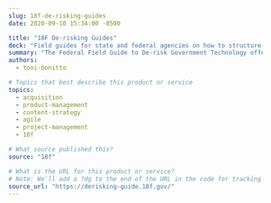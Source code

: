 ```yaml
---
slug: 18f-de-risking-guides
date: 2020-09-10 15:34:00 -0500

title: "18F De-risking Guides"
deck: "Field guides for state and federal agencies on how to structure software development teams, write contracts, and oversee agile software activities to reduce risks and improve outcomes for end-users."
summary: "The Federal Field Guide to De-risk Government Technology offers guidance to federal agencies on how to structure software development teams, write contracts, and oversee agile software activities to reduce risks and improve outcomes for end-users."
authors:
  - toni-bonitto

# Topics that best describe this product or service
topics:
  - acquisition
  - product-management
  - content-strategy
  - agile
  - project-management
  - 18f

# What source published this?
source: "18f"

# What is the URL for this product or service?
# Note: We'll add a ?dg to the end of the URL in the code for tracking purposes
source_url: "https://derisking-guide.18f.gov/"
---
```

